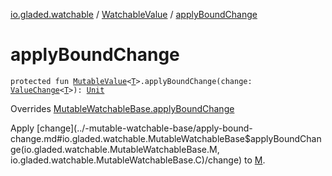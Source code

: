[io.gladed.watchable](../index.md) / [WatchableValue](index.md) / [applyBoundChange](./apply-bound-change.md)

# applyBoundChange

`protected fun `[`MutableValue`](../-mutable-value/index.md)`<`[`T`](index.md#T)`>.applyBoundChange(change: `[`ValueChange`](../-value-change/index.md)`<`[`T`](index.md#T)`>): `[`Unit`](https://kotlinlang.org/api/latest/jvm/stdlib/kotlin/-unit/index.html)

Overrides [MutableWatchableBase.applyBoundChange](../-mutable-watchable-base/apply-bound-change.md)

Apply [change](../-mutable-watchable-base/apply-bound-change.md#io.gladed.watchable.MutableWatchableBase$applyBoundChange(io.gladed.watchable.MutableWatchableBase.M, io.gladed.watchable.MutableWatchableBase.C)/change) to [M](../-mutable-watchable-base/index.md#M).

